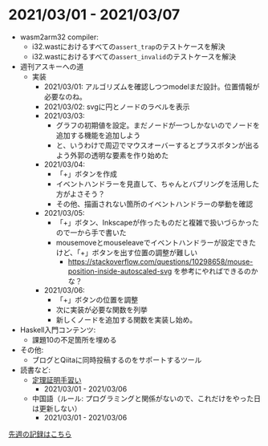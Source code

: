 # 2021/03/01 - 2021/03/07

- wasm2arm32 compiler:
    - i32.wastにおけるすべての`assert_trap`のテストケースを解決
    - i32.wastにおけるすべての`assert_invalid`のテストケースを解決
- 週刊アスキーへの道
    - 実装
        - 2021/03/01: アルゴリズムを確認しつつmodelまだ設計。位置情報が必要なのね。
        - 2021/03/02: svgに円とノードのラベルを表示
        - 2021/03/03:
            - グラフの初期値を設定。まだノードが一つしかないのでノードを追加する機能を追加しよう
            - と、いうわけで周辺でマウスオーバーするとプラスボタンが出るよう外郭の透明な要素を作り始めた
        - 2021/03/04:
            - 「+」ボタンを作成
            - イベントハンドラーを見直して、ちゃんとバブリングを活用した方がよさそう？
            - その他、描画されない箇所のイベントハンドラーの挙動を確認
        - 2021/03/05:
            - 「+」ボタン、Inkscapeが作ったものだと複雑で扱いづらかったので一から手で書いた
            - mousemoveとmouseleaveでイベントハンドラーが設定できたけど、「+」ボタンを出す位置の調整が難しい
                - <https://stackoverflow.com/questions/10298658/mouse-position-inside-autoscaled-svg> を参考にやればできるのかな？
        - 2021/03/06:
            - 「+」ボタンの位置を調整
            - 次に実装が必要な関数を列挙
            - 新しくノードを追加する関数を実装し始め。
- Haskell入門コンテンツ:
    - 課題10の不足箇所を埋める
- その他:
    - ブログとQiitaに同時投稿するのをサポートするツール
- 読書など:
    - [定理証明手習い](https://www.lambdanote.com/collections/littleprover)
        - 2021/03/01 - 2021/03/06
    - 中国語（ルール: プログラミングと関係がないので、これだけをやった日は更新しない）
        - 2021/03/01 - 2021/03/06

[先週の記録はこちら](https://github.com/igrep/daily-commits/blob/29c64092aa00d05b5509ecaf64f962b5be86c1e8/yesterday.md)
